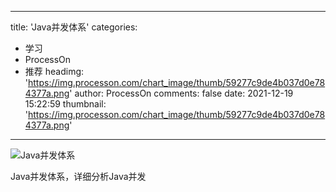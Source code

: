 
---
title: 'Java并发体系'
categories: 
 - 学习
 - ProcessOn
 - 推荐
headimg: 'https://img.processon.com/chart_image/thumb/59277c9de4b037d0e784377a.png'
author: ProcessOn
comments: false
date: 2021-12-19 15:22:59
thumbnail: 'https://img.processon.com/chart_image/thumb/59277c9de4b037d0e784377a.png'
---

<div>   
<img class="thumb" alt="Java并发体系" src="https://img.processon.com/chart_image/thumb/59277c9de4b037d0e784377a.png" referrerpolicy="no-referrer">
<p>Java并发体系，详细分析Java并发</p>  
</div>
            